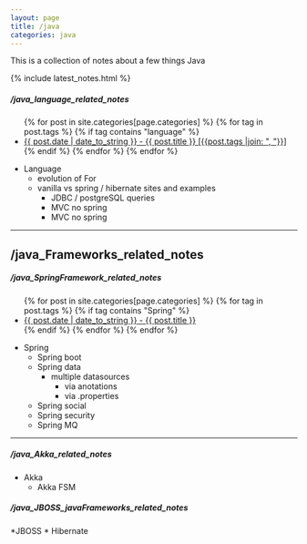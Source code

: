 ```yaml
---
layout: page
title: /java
categories: java
---
```

This is a collection of notes about a few things Java

{% include latest_notes.html %}


##### /java_language_related_notes
<ul>
    {% for post in site.categories[page.categories] %}
        {% for tag in post.tags  %}
            {% if tag contains "language"  %}
                <li>
                  <a href="{{ post.url }}">{{ post.date | date_to_string }} - {{ post.title }} [{{post.tags |join: ", "}}]</a>
                </li>
            {% endif %}
        {% endfor %}
    {% endfor %}
</ul>

* Language
    * evolution of For
    * vanilla vs spring / hibernate sites and examples
        * JDBC / postgreSQL queries
        * MVC no spring
        * MVC no spring

***
## /java_Frameworks_related_notes
##### /java_SpringFramework_related_notes
<ul>
    {% for post in site.categories[page.categories] %}
        {% for tag in post.tags  %}
            {% if tag contains "Spring"  %}
                <li>
                  <a href="{{ post.url }}">{{ post.date | date_to_string }} - {{ post.title }}</a>
                </li>
            {% endif %}
        {% endfor %}
    {% endfor %}
</ul>

* Spring
    * Spring boot
    * Spring data
        * multiple datasources
            * via anotations
            * via .properties
    * Spring social
    * Spring security
    * Spring MQ

***
##### /java_Akka_related_notes

* Akka
    * Akka FSM

##### /java_JBOSS_javaFrameworks_related_notes

*JBOSS
    * Hibernate